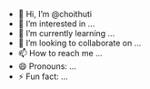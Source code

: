 - 👋 Hi, I’m @choithuti
- 👀 I’m interested in ...
- 🌱 I’m currently learning ...
- 💞️ I’m looking to collaborate on ...
- 📫 How to reach me ...
- 😄 Pronouns: ...
- ⚡ Fun fact: ...

<!---
choithuti/choithuti is a ✨ special ✨ repository because its `README.md` (this file) appears on your GitHub profile.
You can click the Preview link to take a look at your changes.
--->
